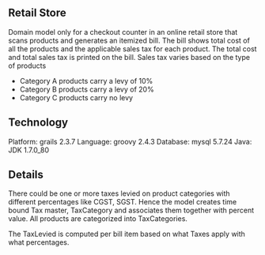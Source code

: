 Retail Store
------------

Domain model only for a checkout counter in an online retail store that scans products and generates an itemized bill. 
The bill shows total cost of all the products and the applicable sales tax for each product. 
The total cost and total sales tax is printed on the bill. 
Sales tax varies based on the type of products  
- Category A products carry a levy of 10%  
- Category B products carry a levy of 20%  
- Category C products carry no levy


Technology
----------

Platform: grails 2.3.7
Language: groovy 2.4.3
Database: mysql 5.7.24
Java: JDK 1.7.0_80

Details
-------

There could be one or more taxes levied on product categories with different percentages like CGST, SGST. Hence the model creates time bound Tax master, TaxCategory and associates them together with percent value. All products are categorized into TaxCategories.

The TaxLevied is computed per bill item based on what Taxes apply with what percentages.

